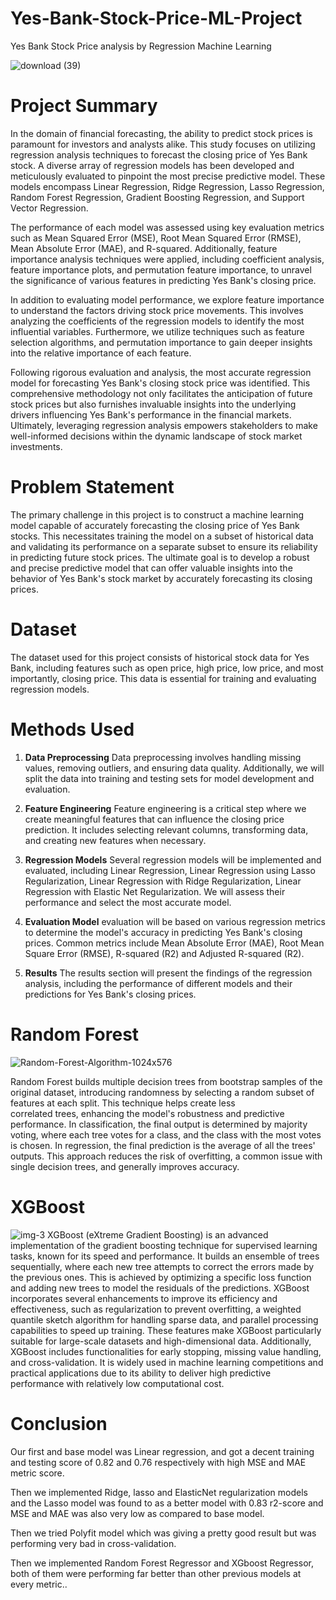 # Yes-Bank-Stock-Price-ML-Project
Yes Bank Stock Price analysis by Regression Machine Learning

![download (39)](https://github.com/user-attachments/assets/e339f6ff-8d1e-4ed4-b06c-0e1e7cc36b98) 

# Project Summary
In the domain of financial forecasting, the ability to predict stock prices is paramount for investors and analysts alike. This study focuses on utilizing regression analysis techniques to forecast the closing price of Yes Bank stock. A diverse array of regression models has been developed and meticulously evaluated to pinpoint the most precise predictive model. These models encompass Linear Regression, Ridge Regression, Lasso Regression, Random Forest Regression, Gradient Boosting Regression, and Support Vector Regression.

The performance of each model was assessed using key evaluation metrics such as Mean Squared Error (MSE), Root Mean Squared Error (RMSE), Mean Absolute Error (MAE), and R-squared. Additionally, feature importance analysis techniques were applied, including coefficient analysis, feature importance plots, and permutation feature importance, to unravel the significance of various features in predicting Yes Bank's closing price.

In addition to evaluating model performance, we explore feature importance to understand the factors driving stock price movements. This involves analyzing the coefficients of the regression models to identify the most influential variables. Furthermore, we utilize techniques such as feature selection algorithms, and permutation importance to gain deeper insights into the relative importance of each feature.

Following rigorous evaluation and analysis, the most accurate regression model for forecasting Yes Bank's closing stock price was identified. This comprehensive methodology not only facilitates the anticipation of future stock prices but also furnishes invaluable insights into the underlying drivers influencing Yes Bank's performance in the financial markets. Ultimately, leveraging regression analysis empowers stakeholders to make well-informed decisions within the dynamic landscape of stock market investments.

# Problem Statement
The primary challenge in this project is to construct a machine learning model capable of accurately forecasting the closing price of Yes Bank stocks. This necessitates training the model on a subset of historical data and validating its performance on a separate subset to ensure its reliability in predicting future stock prices. The ultimate goal is to develop a robust and precise predictive model that can offer valuable insights into the behavior of Yes Bank's stock market by accurately forecasting its closing prices.

# Dataset 
The dataset used for this project consists of historical stock data for Yes Bank, including features such as open price, high price, low price, and  most importantly, closing price. This data is essential for training and evaluating regression models.

# Methods Used

1. **Data Preprocessing** Data preprocessing involves handling missing values, removing outliers, and ensuring data quality. Additionally, we will split the data into training and testing sets for model development and evaluation.

2. **Feature Engineering** Feature engineering is a critical step where we create meaningful features that can influence the closing price prediction. It includes selecting relevant columns, transforming data, and creating new features when necessary.

3. **Regression Models** Several regression models will be implemented and evaluated, including Linear Regression, Linear Regression using Lasso Regularization, Linear Regression with Ridge Regularization, Linear Regression with Elastic Net Regularization. We will assess their performance and select the most accurate model.

4. **Evaluation Model** evaluation will be based on various regression metrics to determine the model's accuracy in predicting Yes Bank's closing prices. Common metrics include Mean Absolute Error (MAE), Root Mean Square Error (RMSE), R-squared (R2) and Adjusted R-squared (R2).

5. **Results** The results section will present the findings of the regression analysis, including the performance of different models and their predictions for Yes Bank's closing prices.

# Random Forest

![Random-Forest-Algorithm-1024x576](https://github.com/user-attachments/assets/7621f9eb-6df7-4e2e-b42e-28ac2419afa7)

 Random Forest builds multiple decision trees from bootstrap samples of the original dataset, introducing randomness by selecting a random subset of features at each split. This technique helps create less     
 correlated trees, enhancing the model's robustness and predictive performance. In classification, the final output is determined by majority voting, where each tree votes for a class, and the class with the most 
 votes is chosen. In regression, the final prediction is the average of all the trees' outputs. This approach reduces the risk of overfitting, a common issue with single decision trees, and generally improves 
 accuracy.

 # XGBoost
 ![img-3](https://github.com/user-attachments/assets/ae3db65c-2a57-4136-9184-7631d6f234b0) 
 XGBoost (eXtreme Gradient Boosting) is an advanced implementation of the gradient boosting technique for supervised learning tasks, known for its speed and performance. It builds an ensemble of trees sequentially, where each new tree attempts to correct the errors made by the previous ones. This is achieved by optimizing a specific loss function and adding new trees to model the residuals of the predictions. XGBoost incorporates several enhancements to improve its efficiency and effectiveness, such as regularization to prevent overfitting, a weighted quantile sketch algorithm for handling sparse data, and parallel processing capabilities to speed up training. These features make XGBoost particularly suitable for large-scale datasets and high-dimensional data. Additionally, XGBoost includes functionalities for early stopping, missing value handling, and cross-validation. It is widely used in machine learning competitions and practical applications due to its ability to deliver high predictive performance with relatively low computational cost.

 # Conclusion 
 Our first and base model was Linear regression, and got a decent training and testing score of 0.82 and 0.76 respectively with high MSE and MAE metric score.

Then we implemented Ridge, lasso and ElasticNet regularization models and the Lasso model was found to as a better model with 0.83 r2-score and MSE and MAE was also very low as compared to base model.

Then we tried Polyfit model which was giving a pretty good result but was performing very bad in cross-validation.

Then we implemented Random Forest Regressor and XGboost Regressor, both of them were performing far better than other previous models at every metric..

